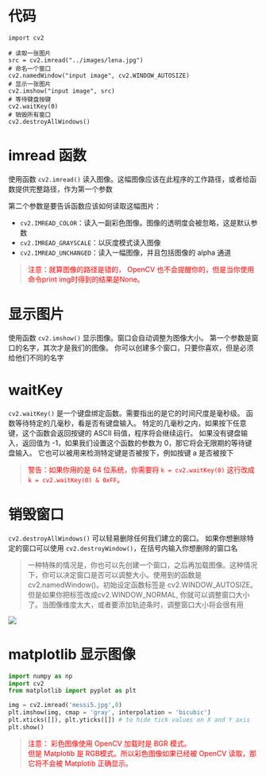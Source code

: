 # 代码

```
import cv2

# 读取一张图片
src = cv2.imread("../images/lena.jpg")
# 命名一个窗口
cv2.namedWindow("input image", cv2.WINDOW_AUTOSIZE)
# 显示一张图片
cv2.imshow("input image", src)
# 等待键盘按键
cv2.waitKey(0)
# 销毁所有窗口
cv2.destroyAllWindows()
```

# imread 函数

使用函数 `cv2.imread()` 读入图像。这幅图像应该在此程序的工作路径，或者给函数提供完整路径，作为第一个参数

第二个参数是要告诉函数应该如何读取这幅图片：
- `cv2.IMREAD_COLOR`：读入一副彩色图像。图像的透明度会被忽略，这是默认参数
- `cv2.IMREAD_GRAYSCALE`：以灰度模式读入图像
- `cv2.IMREAD_UNCHANGED`：读入一幅图像，并且包括图像的 alpha 通道

> <span style="color:red">注意：就算图像的路径是错的， OpenCV 也不会提醒你的，但是当你使用命令print img时得到的结果是None。</span>

# 显示图片

使用函数 `cv2.imshow()` 显示图像。窗口会自动调整为图像大小。
第一个参数是窗口的名字，其次才是我们的图像。
你可以创建多个窗口，只要你喜欢，但是必须给他们不同的名字

# waitKey

`cv2.waitKey()` 是一个键盘绑定函数。需要指出的是它的时间尺度是毫秒级。
函数等待特定的几毫秒，看是否有键盘输入。
特定的几毫秒之内，如果按下任意键，这个函数会返回按键的 ASCII 码值，程序将会继续运行。
如果没有键盘输入，返回值为 -1，如果我们设置这个函数的参数为 0，那它将会无限期的等待键盘输入。
它也可以被用来检测特定键是否被按下，例如按键 a 是否被按下

> <span style="color:red">警告：如果你用的是 64 位系统，你需要将 `k = cv2.waitKey(0)` 这行改成 `k = cv2.waitKey(0) & 0xFF`。</span>

# 销毁窗口

`cv2.destroyAllWindows()` 可以轻易删除任何我们建立的窗口。
如果你想删除特定的窗口可以使用 `cv2.destroyWindow()`，在括号内输入你想删除的窗口名

> 一种特殊的情况是，你也可以先创建一个窗口，之后再加载图像。这种情况下，你可以决定窗口是否可以调整大小。使用到的函数是 cv2.namedWindow()。初始设定函数标签是 cv2.WINDOW_AUTOSIZE。但是如果你把标签改成cv2.WINDOW_NORMAL, 你就可以调整窗口大小了。当图像维度太大，或者要添加轨迹条时，调整窗口大小将会很有用

![](https://img2018.cnblogs.com/blog/1446249/202001/1446249-20200120120836281-1755789871.png)


# matplotlib 显示图像

```python
import numpy as np
import cv2
from matplotlib import pyplot as plt

img = cv2.imread('messi5.jpg',0)
plt.imshow(img, cmap = 'gray', interpolation = 'bicubic')
plt.xticks([]), plt.yticks([]) # to hide tick values on X and Y axis
plt.show()
```


> <div style="color:red">注意： 彩色图像使用 OpenCV 加载时是 BGR 模式。</div>
> <div style="color:red">但是 Matplotib 是 RGB模式。所以彩色图像如果已经被 OpenCV 读取，那它将不会被 Matplotib 正确显示。</div>
